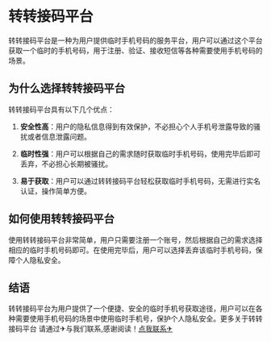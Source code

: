 # 转转接码平台

转转接码平台是一种为用户提供临时手机号码的服务平台，用户可以通过这个平台获取一个临时的手机号码，用于注册、验证、接收短信等各种需要使用手机号码的场景。

## 为什么选择转转接码平台

转转接码平台具有以下几个优点：

1. **安全性高**：用户的隐私信息得到有效保护，不必担心个人手机号泄露导致的骚扰或者信息泄露问题。

2. **临时性强**：用户可以根据自己的需求随时获取临时手机号码，使用完毕后即可丢弃，不必担心长期被骚扰。

3. **易于获取**：用户可以通过转转接码平台轻松获取临时手机号码，无需进行实名认证，操作简单方便。

## 如何使用转转接码平台

使用转转接码平台非常简单，用户只需要注册一个账号，然后根据自己的需求选择相应的临时手机号码即可。在使用完毕后，用户可以选择丢弃该临时手机号码，保障个人隐私安全。

## 结语

转转接码平台为用户提供了一个便捷、安全的临时手机号获取途径，用户可以在各种需要使用手机号码的场景中使用临时手机号，保护个人隐私安全。更多关于转转接码平台 请通过✈与我们联系,感谢阅读！[点我联系✈](https://m.k02.cc)